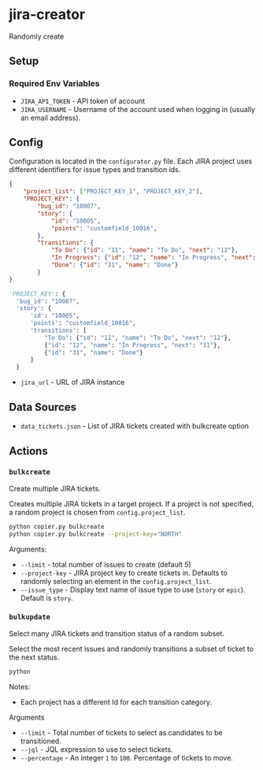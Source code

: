 # jira-creator

Randomly create

## Setup

### Required Env Variables

- `JIRA_API_TOKEN` - API token of account
- `JIRA_USERNAME` - Username of the account used when logging in (usually an email address).

## Config

Configuration is located in the `configurator.py` file. Each JIRA project uses different identifiers for issue types and transition ids.

```json
{
    "project_list": ["PROJECT_KEY_1", "PROJECT_KEY_2"],
    "PROJECT_KEY": {
        "bug_id": "10007",
        "story": {
            "id": "10005",
            "points": "customfield_10016",
        },
        "transitions": {
            "To Do": {"id": "11", "name": "To Do", "next": "12"},
            "In Progress": {"id": "12", "name": "In Progress", "next": "31"},
            "Done": {"id": "31", "name": "Done"}
        }
}
```

```python
'PROJECT_KEY': {
  'bug_id': "10007",
  'story': {
      'id': "10005",
      'points': "customfield_10016",
      'transitions': [
          "To Do": {"id": "11", "name": "To Do", "next": "12"},
          {"id": "12", "name": "In Progress", "next": "31"},
          {"id": "31", "name": "Done"}
      ]
  }
```

- `jira_url` - URL of JIRA instance

## Data Sources

- `data_tickets.json` - List of JIRA tickets created with bulkcreate option

## Actions

### `bulkcreate`

Create multiple JIRA tickets.

Creates multiple JIRA tickets in a target project. If a project is not specified, a random project is chosen from `config.project_list`.

```bash
python copier.py bulkcreate
python copier.py bulkcreate --project-key="NORTH"
```

Arguments:

- `--limit` - total number of issues to create (default 5)
- `--project-key` - JIRA project key to create tickets in. Defaults to randomly selecting an element in the `config.project_list`.
- `--issue_type` - Display text name of issue type to use (`story` or `epic`). Default is `story`.

### `bulkupdate`

Select many JIRA tickets and transition status of a random subset.

Select the most recent issues and randomly transitions a subset of ticket to the next status.

```bash
python
```

Notes:

- Each project has a different Id for each transition category.

Arguments

- `--limit` - Total number of tickets to select as candidates to be transitioned.
- `--jql` - JQL expression to use to select tickets.
- `--percentage` - An integer `1` to `100`. Percentage of tickets to move.

